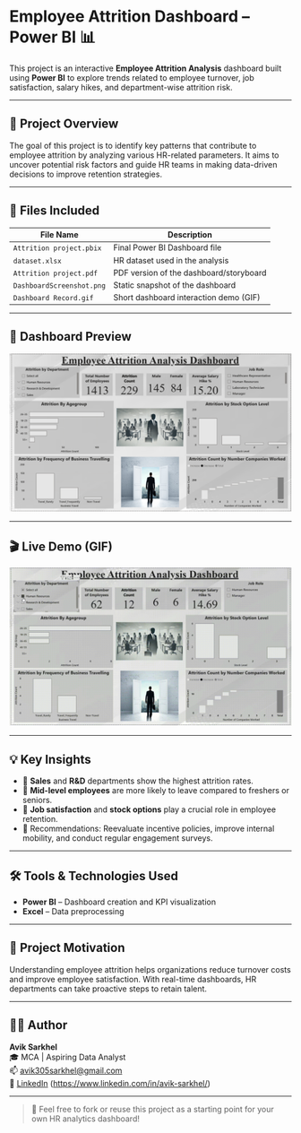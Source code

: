 # Employee Attrition Dashboard – Power BI 📊

This project is an interactive **Employee Attrition Analysis** dashboard built using **Power BI** to explore trends related to employee turnover, job satisfaction, salary hikes, and department-wise attrition risk.

---

## 🧠 Project Overview

The goal of this project is to identify key patterns that contribute to employee attrition by analyzing various HR-related parameters. It aims to uncover potential risk factors and guide HR teams in making data-driven decisions to improve retention strategies.

---

## 📁 Files Included

| File Name                | Description                                  |
|--------------------------|----------------------------------------------|
| `Attrition project.pbix` | Final Power BI Dashboard file                |
| `dataset.xlsx`           | HR dataset used in the analysis              |
| `Attrition project.pdf`  | PDF version of the dashboard/storyboard      |
| `DashboardScreenshot.png`| Static snapshot of the dashboard             |
| `Dashboard Record.gif`   | Short dashboard interaction demo (GIF)       |

---

## 📸 Dashboard Preview

![Dashboard Screenshot](./DashboardScreenshot.png)

---

## 🎬 Live Demo (GIF)

![Dashboard Record](./Dashboard%20Record.gif)

---

## 💡 Key Insights

- 🔺 **Sales** and **R&D** departments show the highest attrition rates.
- 🧓 **Mid-level employees** are more likely to leave compared to freshers or seniors.
- 💼 **Job satisfaction** and **stock options** play a crucial role in employee retention.
- 💬 Recommendations: Reevaluate incentive policies, improve internal mobility, and conduct regular engagement surveys.

---

## 🛠️ Tools & Technologies Used

- **Power BI** – Dashboard creation and KPI visualization
- **Excel** – Data preprocessing

---

## 📌 Project Motivation

Understanding employee attrition helps organizations reduce turnover costs and improve employee satisfaction. With real-time dashboards, HR departments can take proactive steps to retain talent.

---

## 👨‍💻 Author

**Avik Sarkhel**  
🎓 MCA | Aspiring Data Analyst  
📫 [avik305sarkhel@gmail.com](mailto:avik305sarkhel@gmail.com)  
🔗 [LinkedIn](#) (https://www.linkedin.com/in/avik-sarkhel/)

---

> 🚀 Feel free to fork or reuse this project as a starting point for your own HR analytics dashboard!

